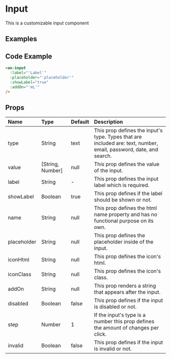 # Input

This is a customizable input component

## Examples

<Doc-Input/>

## Code Example
```html
<ao-input
  :label="'Label'"
  :placeholder="'placeholder'"
  :showLabel="true"
  :addOn="'mL'"
/>
```

## Props

| Name         | Type     | Default | Description                                                           |
|:-------------|:---------|:---------|:----------------------------------------------------------------------|
| type | String | text | This prop defines the input's type. Types that are included are: text, number, email, password, date, and search. |
| value | [String, Number] | null | This prop defines the value of the input. |
| label | String | - | This prop defines the input label which is required. |
| showLabel | Boolean | true | This prop defines if the label should be shown or not. |
| name | String | null | This prop defines the html name property and has no functional purpose on its own. |
| placeholder | String | null | This prop defines the placeholder inside of the input. |
| iconHtml | String | null | This prop defines the icon's html. |
| iconClass | String | null | This prop defines the icon's class. |
| addOn | String | null | This prop renders a string that appears after the input. |
| disabled | Boolean | false | This prop defines if the input is disabled or not. |
| step | Number | 1 | If the input's type is a number this prop defines the amount of changes per click. |
| invalid | Boolean | false | This prop defines if the input is invalid or not. |
